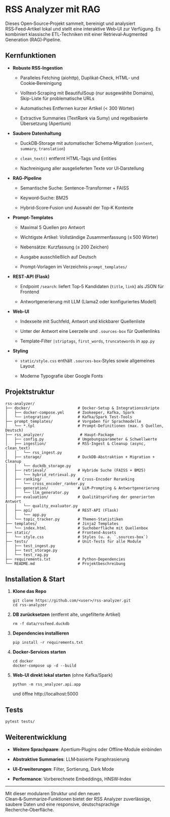 
# RSS Analyzer mit RAG

Dieses Open‑Source‑Projekt sammelt, bereinigt und analysiert RSS‑Feed‑Artikel lokal und stellt eine interaktive Web‑UI zur Verfügung. Es kombiniert klassische ETL‑Techniken mit einer Retrieval‑Augmented Generation (RAG)‑Pipeline.

## Kernfunktionen

-   **Robuste RSS‑Ingestion**
    
    -   Paralleles Fetching (aiohttp), Duplikat‑Check, HTML‑ und Cookie‑Bereinigung
        
    -   Volltext‑Scraping mit BeautifulSoup (nur ausgewählte Domains), Skip-Liste für problematische URLs
        
    -   Automatisches Entfernen kurzer Artikel (< 300 Wörter)
        
    -   Extractive Summaries (TextRank via Sumy) und regelbasierte Übersetzung (Apertium)
        
-   **Saubere Datenhaltung**
    
    -   DuckDB‑Storage mit automatischer Schema‑Migration (`content`, `summary`, `translation`)
        
    -   `clean_text()` entfernt HTML‑Tags und Entities
        
    -   Nachreinigung aller ausgelieferten Texte vor UI‑Darstellung
        
-   **RAG‑Pipeline**
    
    -   Semantische Suche: Sentence‑Transformer + FAISS
        
    -   Keyword‑Suche: BM25
        
    -   Hybrid‑Score‑Fusion und Auswahl der Top‑K Kontexte
        
-   **Prompt‑Templates**
    
    -   Maximal 5 Quellen pro Antwort
        
    -   Wichtigste Artikel: Vollständige Zusammenfassung (≤ 500 Wörter)
        
    -   Nebensätze: Kurzfassung (≤ 200 Zeichen)
        
    -   Ausgabe ausschließlich auf Deutsch
        
    -   Prompt‑Vorlagen im Verzeichnis `prompt_templates/`
        
-   **REST‑API (Flask)**
    
    -   Endpoint `/search`: liefert Top‑5 Kandidaten (`title`, `link`) als JSON für Frontend
        
    -   Antwortgenerierung mit LLM (Llama2 oder konfiguriertes Modell)
        
-   **Web‑UI**
    
    -   Indexseite mit Suchfeld, Antwort und klickbarer Quellenliste
        
    -   Unter der Antwort eine Leerzeile und `.sources-box` für Quellenlinks
        
    -   Template‑Filter `|striptags`, `first_words`, `truncatewords` in `app.py`
        
-   **Styling**
    
    -   `static/style.css` enthält `.sources-box`‑Styles sowie allgemeines Layout
        
    -   Moderne Typografie über Google Fonts
        

## Projektstruktur

```
rss-analyzer/
├── docker/                     # Docker‑Setup & Integrationsskripte
│   ├── docker-compose.yml      # Zookeeper, Kafka, Spark
│   └── integration/            # Kafka/Spark Test‑Tools
├── prompt_templates/           # Vorgaben für Sprachmodelle
│   └── *.tpl                   # Prompt‑Definitionen (max. 5 Quellen, Deutsch)
├── rss_analyzer/                # Haupt‑Package
│   ├── config.py               # Umgebungsparameter & Schwellwerte
│   ├── ingestion/              # RSS‑Ingest & Cleanup (async, clean_text)
│   │   └── rss_ingest.py
│   ├── storage/                # DuckDB‑Abstraktion + Migration + Cleanup
│   │   └── duckdb_storage.py
│   ├── retrieval/              # Hybride Suche (FAISS + BM25)
│   │   └── hybrid_retrieval.py
│   ├── ranking/                # Cross‑Encoder Reranking
│   │   └── cross_encoder_ranker.py
│   ├── generation/             # LLM‑Prompting & Antwortgenerierung
│   │   └── llm_generator.py
│   ├── evaluation/             # Qualitätsprüfung der generierten Antwort
│   │   └── quality_evaluator.py
│   ├── api/                    # REST‑API (Flask)
│   │   └── app.py
│   └── topic_tracker.py        # Themen‑Statistiken
├── templates/                  # Jinja2 Templates
│   └── index.html              # Suchoberfläche mit Quellenbox
├── static/                     # Frontend‑Assets
│   └── style.css               # Styles (u. a. `.sources-box`)
├── tests/                      # Unit‑Tests für alle Module
│   ├── test_ingest.py
│   ├── test_storage.py
│   └── test_rag.py
├── requirements.txt            # Python‑Dependencies
└── README.md                   # Projektbeschreibung
```

## Installation & Start

1.  **Klone das Repo**
    
    ```
    git clone https://github.com/<user>/rss-analyzer.git
    cd rss-analyzer
    ```
    
2.  **DB zurücksetzen** (entfernt alte, ungefilterte Artikel)
    
    ```
    rm -f data/rssfeed.duckdb
    ```
    
3.  **Dependencies installieren**
    
    ```
    pip install -r requirements.txt
    ```
    
4.  **Docker‑Services starten**
    
    ```
    cd docker
    docker-compose up -d --build
    ```
    
5.  **Web‑UI direkt lokal starten** (ohne Kafka/Spark)
    
    ```
    python -m rss_analyzer.api.app
    ```
    
    und öffne http://localhost:5000
    

## Tests

```
pytest tests/
```

## Weiterentwicklung

-   **Weitere Sprachpaare**: Apertium‑Plugins oder Offline‑Module einbinden
    
-   **Abstraktive Summaries**: LLM‑basierte Paraphrasierung
    
-   **UI‑Erweiterungen**: Filter, Sortierung, Dark Mode
    
-   **Performance**: Vorberechnete Embeddings, HNSW‑Index
    

----------

Mit dieser modularen Struktur und den neuen Clean‑&‑Summarize‑Funktionen bietet der RSS Analyzer zuverlässige, saubere Daten und eine responsive, deutschsprachige Recherche‑Oberfläche.
